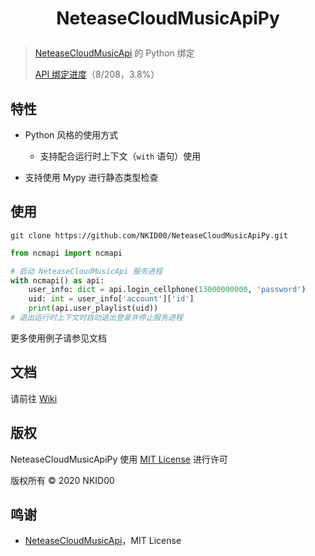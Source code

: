 <h1>
  <p align=center>
    <b>
      NeteaseCloudMusicApiPy
    </b>
  </p>
</h1>

> [NeteaseCloudMusicApi](https://github.com/Binaryify/NeteaseCloudMusicApi) 的 Python 绑定
>
> [API 绑定进度](./TODO.md)（8/208，3.8%）

## 特性

- Python 风格的使用方式

  - 支持配合运行时上下文（`with` 语句）使用

- 支持使用 Mypy 进行静态类型检查

## 使用

```shell
git clone https://github.com/NKID00/NeteaseCloudMusicApiPy.git
```

```python
from ncmapi import ncmapi

# 启动 NeteaseCloudMusicApi 服务进程
with ncmapi() as api:
    user_info: dict = api.login_cellphone(13000000000, 'password')
    uid: int = user_info['account']['id']
    print(api.user_playlist(uid))
# 退出运行时上下文时自动退出登录并停止服务进程
```

更多使用例子请参见文档

## 文档

请前往 [Wiki](https://github.com/NKID00/NeteaseCloudMusicApiPy/wiki)

## 版权

NeteaseCloudMusicApiPy 使用 [MIT License](.\LICENSE) 进行许可

版权所有 © 2020 NKID00

## 鸣谢

- [NeteaseCloudMusicApi](https://github.com/Binaryify/NeteaseCloudMusicApi)，MIT License
